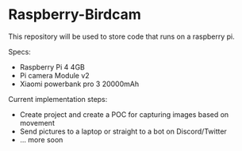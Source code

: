 # Raspberry-Birdcam
This repository will be used to store code that runs on a raspberry pi.

Specs:
- Raspberry Pi 4 4GB
- Pi camera Module v2
- Xiaomi powerbank pro 3 20000mAh

Current implementation steps:
- Create project and create a POC for capturing images based on movement
- Send pictures to a laptop or straight to a bot on Discord/Twitter
- ... more soon


